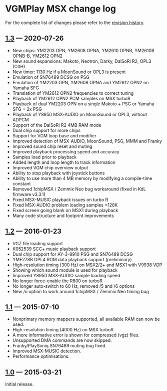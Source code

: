 VGMPlay MSX change log
======================

For the complete list of changes please refer to the
[revision history](https://hg.sr.ht/~grauw/vgmplay-msx/log).

[1.3] — 2020-07-26
------------------

  * New chips: YM2203 OPN, YM2608 OPNA, YM2610 OPNB, YM2610B OPNB-B, YM2612 OPN2
  * New sound expansions: Makoto, Neotron, Darky, DalSoRi R2, OPL3 (C0H)
  * New timer: 1130 Hz if a MoonSound or OPL3 is present
  * Emulation of SN76489 DCSG on PSG
  * Emulation of YM2203 OPN, YM2608 OPNA and YM2612 OPN2 on Yamaha SFG
  * Translation of YM2612 OPN2 frequencies to correct tuning
  * Playback of YM2612 OPN2 PCM samples on MSX turboR
  * Playback of dual YM2203 OPN on a single Makoto + PSG or Yamaha SFG + 2x PSG
  * Playback of Y8950 MSX-AUDIO on MoonSound or OPL3, without ADPCM
  * Support of the DalSoRi R2 4MB RAM mode
  * Dual chip support for more chips
  * Support for VGM loop base and modifier
  * Improved detection of MSX-AUDIO, MoonSound, PSG, MMM and Franky
  * Improved sound chip reset and muting
  * Improved playback processing speed and accuracy
  * Samples load prior to playback
  * Added length and loop length to track information
  * Improved VGM chip overview output
  * Ability to stop playback with joystick buttons
  * Ability to use more than 4 MB memory by modifying a compile-time constant
  * Removed 1chipMSX / Zemmix Neo bug workaround (fixed in KdL firmware v3.3.1)
  * Fixed MSX-MUSIC playback issues on turbo R
  * Fixed MSX-AUDIO problem loading samples >128K
  * Fixed screen going blank on MSX1 during playback
  * Many code structure and footprint improvements

[1.2] — 2016-01-23
------------------

  * VGZ file loading support
  * K052539 SCC+ music playback support
  * Dual chip support for AY-3-8910 PSG and SN76489 DCSG
  * YMF278B OPL4 ROM data playback support (preliminary)
  * High-resolution timing (300 Hz) on MSX2/2+ and MSX1 with V9938 VDP
  * Showing which sound module is used for playback
  * Improved Y8950 MSX-AUDIO sample loading speed
  * No longer force-enable the R800 on turboR
  * No longer auto-switch to 60 Hz, removed /5 and /6 options
  * New /o option to work around 1chipMSX / Zemmix Neo timing bug

[1.1] — 2015-07-10
------------------

  * Nonprimary memory mappers supported, all available RAM can now be used.
  * High-resolution timing (4000 Hz) on MSX turboR.
  * A more informative error is shown for compressed (vgz) files.
  * Unsupported DMA commands are now skipped.
  * Franky/PlaySoniq SN76489 muting bug fixed.
  * Improved MSX-MUSIC detection.
  * Performance optimisations.

[1.0] — 2015-03-21
------------------

Initial release.


[1.3]: https://hg.sr.ht/~grauw/vgmplay-msx/log?rev=release-1.3
[1.2]: https://hg.sr.ht/~grauw/vgmplay-msx/log?rev=release-1.2
[1.1]: https://hg.sr.ht/~grauw/vgmplay-msx/log?rev=release-1.1
[1.0]: https://hg.sr.ht/~grauw/vgmplay-msx/log?rev=release-1.0
